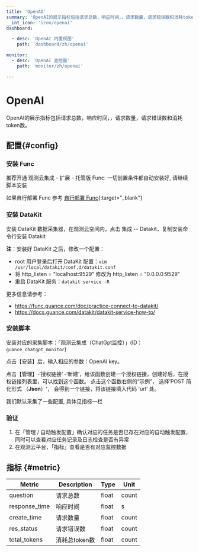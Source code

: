 ```yaml
---
title: 'OpenAI'
summary: 'OpenAI的展示指标包括请求总数，响应时间，，请求数量，请求错误数和消耗token数。'
__int_icon: 'icon/openai'
dashboard:

  - desc: 'OpenAI 内置视图'
    path: 'dashboard/zh/openai'

monitor:
  - desc: 'OpenAI 监控器'
    path: 'monitor/zh/openai'

---
```


<!-- markdownlint-disable MD025 -->

# OpenAI

<!-- markdownlint-enable -->

OpenAI的展示指标包括请求总数，响应时间，，请求数量，请求错误数和消耗token数。

## 配置{#config}

### 安装 Func

推荐开通 观测云集成 - 扩展 - 托管版 Func: 一切前置条件都自动安装好, 请继续脚本安装

如果自行部署 Func 参考 [自行部署 Func](https://func.guance.com/doc/script-market-guance-integration/){:target="_blank"}

### 安装 DataKit

安装 DataKit 数据采集器，在观测云空间内，点击 集成 -- Datakit，复制安装命令行安装 Datakit

**注**：安装好 DataKit 之后，修改一个配置：

- root 用户登录后打开 DataKit 配置：`vim /usr/local/datakit/conf.d/datakit.conf`
- 将 http_listen = "localhost:9529" 修改为 http_listen = "0.0.0.0:9529"
- 重启 DataKit 服务：`datakit service -R`

更多信息请参考：

- <https://func.guance.com/doc/practice-connect-to-datakit/>
- <https://docs.guance.com/datakit/datakit-service-how-to/>

### 安装脚本

安装对应的采集脚本：「观测云集成（ChatGpt监控）」(ID：`guance_chatgpt_monitor`)

点击【安装】后，输入相应的参数：OpenAI key。

点击【管理】-‘授权链接’ -‘新建‘，给该函数创建一个授权链接，创建好后，在授权链接列表里，可以找到这个函数。 点击这个函数右侧的“示例”， 选择’POST 简化形式 （**Json**）‘， 会得到一个链接，将该链接填入代码 'url' 处。

我们默认采集了一些配置, 具体见指标一栏

### 验证

1. 在「管理 / 自动触发配置」确认对应的任务是否已存在对应的自动触发配置，同时可以查看对应任务记录及日志检查是否有异常
2. 在观测云平台，「指标」查看是否有对应监控数据

## 指标 {#metric}

| Metric        | Description   | Type  | Unit  |
| ------------- | ------------- | ----- | ----- |
| question      | 请求总数      | float | count |
| response_time | 响应时间      | float | s     |
| create_time   | 请求数量      | float | count |
| res_status    | 请求错误数    | float | count |
| total_tokens  | 消耗总token数 | float | count |
